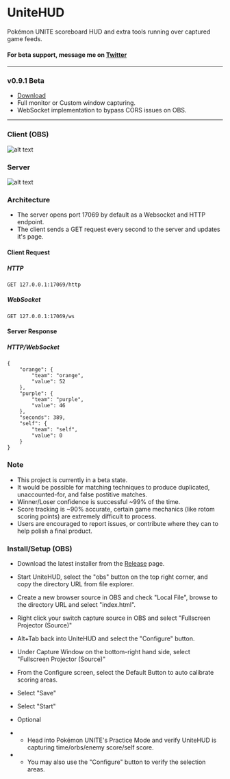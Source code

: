 # UniteHUD
Pokémon UNITE scoreboard HUD and extra tools running over captured game feeds.

#### For beta support, message me on [Twitter](https://twitter.com/pidgy_)
----
### v0.9.1 Beta
- [Download](https://github.com/pidgy/unitehud/releases/download/v0.9.1-beta/UniteHUD_0.9_Installer.exe)
- Full monitor or Custom window capturing.
- WebSocket implementation to bypass CORS issues on OBS.

----

### Client (OBS)
![alt text](https://github.com/pidgy/unite/blob/master/data/client2.gif "Client")

### Server
![alt text](https://i.imgur.com/X9T7vpH.png "server")

### Architecture

- The server opens port 17069 by default as a Websocket and HTTP endpoint. 
- The client sends a GET request every second to the server and updates it's page.

#### Client Request
##### HTTP
```
GET 127.0.0.1:17069/http
```
##### WebSocket
```
GET 127.0.0.1:17069/ws
```

#### Server Response
##### HTTP/WebSocket
```
{
    "orange": {
        "team": "orange",
        "value": 52
    },
    "purple": {
        "team": "purple",
        "value": 46
    },
    "seconds": 389,
    "self": {
        "team": "self",
        "value": 0
    }
}
```

### Note
- This project is currently in a beta state. 
- It would be possible for matching techniques to produce duplicated, unaccounted-for, and false postitive matches.
- Winner/Loser confidence is successful ~99% of the time.
- Score tracking is ~90% accurate, certain game mechanics (like rotom scoring points) are extremely difficult to process.
- Users are encouraged to report issues, or contribute where they can to help polish a final product.

### Install/Setup (OBS) 
- Download the latest installer from the [Release](https://github.com/pidgy/unitehud/releases/) page.
- Start UniteHUD, select the "obs" button on the top right corner, and copy the directory URL from file explorer.
- Create a new browser source in OBS and check "Local File", browse to the directory URL and select "index.html".
- Right click your switch capture source in OBS and select "Fullscreen Projector (Source)"
- Alt+Tab back into UniteHUD and select the "Configure" button.
- Under Capture Window on the bottom-right hand side, select "Fullscreen Projector (Source)"
- From the Configure screen, select the Default Button to auto calibrate scoring areas.
- Select "Save"
- Select "Start"

- Optional 
- - Head into Pokémon UNITE's Practice Mode and verify UniteHUD is capturing time/orbs/enemy score/self score.
- - You may also use the "Configure" button to verify the selection areas.

